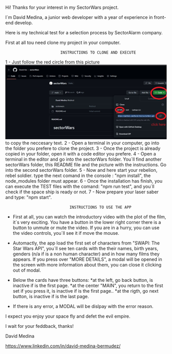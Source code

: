 Hi! Thanks for your interest in my SectorWars project.

I´m David Medina, a junior web developer with a year of experience in front-end
develop.

Here is my technical test for a selection process by SectorAlarm company.

First at all tou need clone my project in your computer.

                            INSTRUCTIONS TO CLONE AND EXECUTE

1 - Just follow the red circle from this picture ![ ](instructions1.jpg) to copy the neccesary text.
2 - Open a terminal in your computer, go into the folder you prefere to clone the project.
3 - Once the project is already copied in your folder, open it with a code editor you prefere.
4 - Open a terminal in the editor and go into the sectorWars folder. You´ll find another sectorWars folder,
this README file and the picture with the instructions. Go into the second sectorWars folder.
5 - Now and here start your rebelion, rebel soldier. type the next comand in the console : "npm install", the node_modules folder must appear.
6 - Once the installation has finish, you can execute the TEST files with the comand: "npm run test", and 
you´ll check if the space ship is ready or not.
7 -  Now prepare your laser saber and type: "npm start".



                                INSTRUCTIONS TO USE THE APP

- First at all, you can watch the introductory video with the plot of the film, it´s very exciting. You have a button 
in the lower right corner there is a button to unmute or mute the video. If you are in a hurry, you can use the video 
controls, you´ll see it if move the mouse.
- Automactly, the app load the first set of characters from "SWAPI: The Star Wars API", you´ll see ten cards
with the their names, birth years, genders (n/a if is a non human character) and in how many films they appears.
If you press over "MORE DETAILS", a modal will be opened in the screen with more information about them, you can close it 
clicking out of modal.

- Below the cards have three buttons:
    *at the left, go back button, is inactive if is the first page.
    *at the center "MAIN", you return to the first set if you press it, is inactive if is the first page..
    *at the rigth, go next button, is inactive if is the last page.

- If there is any error, a MODAL will be dislpay with the error reason.

I expect you enjoy your space fly and defet the evil empire.

I wait for your feddback, thanks!

David Medina

https://www.linkedin.com/in/david-medina-bermudez/



